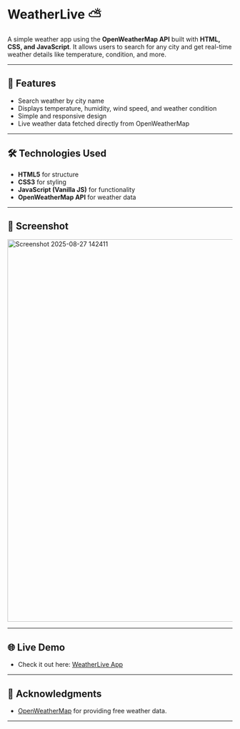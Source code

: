 # WeatherLive ⛅

A simple weather app using the **OpenWeatherMap API** built with **HTML, CSS, and JavaScript**. It allows users to search for any city and get real-time weather details like temperature, condition, and more.

---

## 🚀 Features

- Search weather by city name
- Displays temperature, humidity, wind speed, and weather condition
- Simple and responsive design
- Live weather data fetched directly from OpenWeatherMap

---

## 🛠️ Technologies Used

- **HTML5** for structure
- **CSS3** for styling
- **JavaScript (Vanilla JS)** for functionality
- **OpenWeatherMap API** for weather data

---

## 📸 Screenshot

<img width="1882" height="857" alt="Screenshot 2025-08-27 142411" src="https://github.com/user-attachments/assets/9e93b9b9-2628-4e95-86a7-1eefe5e5e5c9" />

---

## 🌐 Live Demo

- Check it out here: [WeatherLive App](https://ujjwal6392.github.io/WeatherLive/)

---

## 🙏 Acknowledgments

- [OpenWeatherMap](https://openweathermap.org/) for providing free weather data.

---


